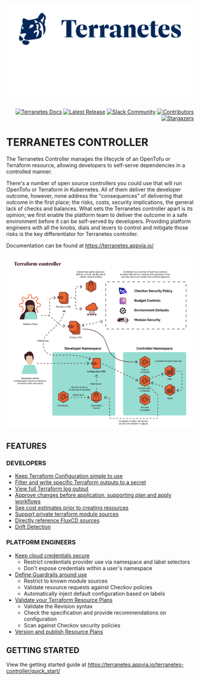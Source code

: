 ![Terranetes Controller](docs/images/logo-blue.png#gh-light-mode-only)![Terranetes Controller](docs/images/logo-white.png#gh-dark-mode-only)

<!-- markdownlint-disable -->

<p align="right"> <a href="https://terranetes.appvia.io"><img src="https://img.shields.io/static/v1?label=APPVIA&message=Docs&color=191970&style=for-the-badge" alt="Terranetes Docs"/></a> <a href="https://github.com/appvia/terranetes-controller/releases/latest"><img src="https://img.shields.io/github/v/release/appvia/terranetes-controller.svg?filter=v*&style=for-the-badge&color=006400" alt="Latest Release"/></a> <a href="https://kubernetes.slack.com/channels/terranetes"><img src="https://img.shields.io/badge/Slack-Join%20Community-purple?style=for-the-badge&logo=slack" alt="Slack Community"/></a> <a href="https://github.com/appvia/terranetes-controller/graphs/contributors"><img src="https://img.shields.io/github/contributors/appvia/terranetes-controller.svg?style=for-the-badge&color=FF8C00" alt="Contributors"/></a> <a href="https://github.com/appvia/terranetes-controller/stargazers"><img src="https://img.shields.io/github/stars/appvia/terranetes-controller.svg?style=for-the-badge&color=FFC501" alt="Stargazers"/></a> </p>

<!-- markdownlint-restore -->

# **TERRANETES CONTROLLER**

The Terranetes Controller manages the lifecycle of an OpenTofu or Terraform resource, allowing developers to self-serve dependencies in a controlled manner.

There's a number of open source controllers you could use that will run OpenTofu or Terraform in Kubernetes. All of them deliver the developer outcome, however, none address the "consequences" of delivering that outcome in the first place; the risks, costs, security implications, the general lack of checks and balances. What sets the Terranetes controller apart is its opinion; we first enable the platform team to deliver the outcome in a safe environment before it can be self-served by developers. Providing platform engineers with all the knobs, dials and levers to control and mitigate those risks is the key differentiator for Terranetes controller.

Documentation can be found at https://terranetes.appvia.io/

![Architecture](docs/images/terranetes-controller-arch.png)

## **FEATURES**

### DEVELOPERS

- [Keep Terraform Configuration simple to use](https://terranetes.appvia.io/terranetes-controller/developer/provision/)
- [Filter and write specific Terraform outputs to a secret](https://terranetes.appvia.io/terranetes-controller/developer/provision/#connection-secret-reference)
- [View full Terraform log output](https://terranetes.appvia.io/terranetes-controller/developer/provision/#viewing-the-changes)
- [Approve changes before application, supporting plan and apply workflows](https://terranetes.appvia.io/terranetes-controller/developer/provision/#approving-a-plan)
- [See cost estimates prior to creating resources](https://terranetes.appvia.io/terranetes-controller/admin/costs/)
- [Support private terraform module sources](https://terranetes.appvia.io/terranetes-controller/developer/private/)
- [Directly reference FluxCD sources](https://terranetes.appvia.io/terranetes-controller/developer/flux/)
- [Drift Detection](https://terranetes.appvia.io/terranetes-controller/admin/drift/)

### PLATFORM ENGINEERS

- [Keep cloud credentials secure](https://terranetes.appvia.io/terranetes-controller/admin/providers/)
  - Restrict credentials provider use via namespace and label selectors
  - Don't expose credentials within a user's namespace
- [Define Guardrails around use](https://terranetes.appvia.io/terranetes-controller/admin/policy/intro/)
  - Restrict to known module sources
  - Validate resource requests against Checkov policies
  - Automatically inject default configuration based on labels
- [Validate your Terraform Resource Plans](https://terranetes.appvia.io/terranetes-controller/admin/cloudresource/#how-to-validate-a-revision)
  - Validate the Revision syntax
  - Check the specification and provide recommendations on configuration
  - Scan against Checkov security policies
- [Version and publish Resource Plans](https://terranetes.appvia.io/terranetes-controller/admin/cloudresource/#what-are-revisions)

## **GETTING STARTED**

View the getting started guide at https://terranetes.appvia.io/terranetes-controller/quick_start/
